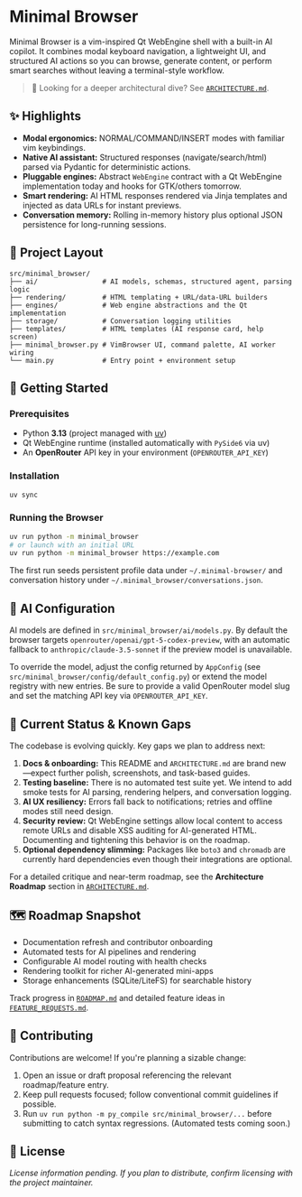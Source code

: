 # Minimal Browser

Minimal Browser is a vim-inspired Qt WebEngine shell with a built-in AI copilot. It combines modal keyboard navigation, a lightweight UI, and structured AI actions so you can browse, generate content, or perform smart searches without leaving a terminal-style workflow.

> 📄 Looking for a deeper architectural dive? See [`ARCHITECTURE.md`](ARCHITECTURE.md).

## ✨ Highlights

- **Modal ergonomics:** NORMAL/COMMAND/INSERT modes with familiar vim keybindings.
- **Native AI assistant:** Structured responses (navigate/search/html) parsed via Pydantic for deterministic actions.
- **Pluggable engines:** Abstract `WebEngine` contract with a Qt WebEngine implementation today and hooks for GTK/others tomorrow.
- **Smart rendering:** AI HTML responses rendered via Jinja templates and injected as data URLs for instant previews.
- **Conversation memory:** Rolling in-memory history plus optional JSON persistence for long-running sessions.

## 🧱 Project Layout

```text
src/minimal_browser/
├── ai/                # AI models, schemas, structured agent, parsing logic
├── rendering/         # HTML templating + URL/data-URL builders
├── engines/           # Web engine abstractions and the Qt implementation
├── storage/           # Conversation logging utilities
├── templates/         # HTML templates (AI response card, help screen)
├── minimal_browser.py # VimBrowser UI, command palette, AI worker wiring
└── main.py            # Entry point + environment setup
```

## 🚀 Getting Started

### Prerequisites

- Python **3.13** (project managed with [uv](https://docs.astral.sh/uv/))
- Qt WebEngine runtime (installed automatically with `PySide6` via uv)
- An **OpenRouter** API key in your environment (`OPENROUTER_API_KEY`)

### Installation

```bash
uv sync
```

### Running the Browser

```bash
uv run python -m minimal_browser
# or launch with an initial URL
uv run python -m minimal_browser https://example.com
```

The first run seeds persistent profile data under `~/.minimal-browser/` and conversation history under `~/.minimal_browser/conversations.json`.

## 🤖 AI Configuration

AI models are defined in `src/minimal_browser/ai/models.py`. By default the browser targets `openrouter/openai/gpt-5-codex-preview`, with an automatic fallback to `anthropic/claude-3.5-sonnet` if the preview model is unavailable.

To override the model, adjust the config returned by `AppConfig` (see `src/minimal_browser/config/default_config.py`) or extend the model registry with new entries. Be sure to provide a valid OpenRouter model slug and set the matching API key via `OPENROUTER_API_KEY`.

## 🧭 Current Status & Known Gaps

The codebase is evolving quickly. Key gaps we plan to address next:

1. **Docs & onboarding:** This README and `ARCHITECTURE.md` are brand new—expect further polish, screenshots, and task-based guides.
2. **Testing baseline:** There is no automated test suite yet. We intend to add smoke tests for AI parsing, rendering helpers, and conversation logging.
3. **AI UX resiliency:** Errors fall back to notifications; retries and offline modes still need design.
4. **Security review:** Qt WebEngine settings allow local content to access remote URLs and disable XSS auditing for AI-generated HTML. Documenting and tightening this behavior is on the roadmap.
5. **Optional dependency slimming:** Packages like `boto3` and `chromadb` are currently hard dependencies even though their integrations are optional.

For a detailed critique and near-term roadmap, see the **Architecture Roadmap** section in [`ARCHITECTURE.md`](ARCHITECTURE.md).

## 🗺️ Roadmap Snapshot

- Documentation refresh and contributor onboarding
- Automated tests for AI pipelines and rendering
- Configurable AI model routing with health checks
- Rendering toolkit for richer AI-generated mini-apps
- Storage enhancements (SQLite/LiteFS) for searchable history

Track progress in [`ROADMAP.md`](ROADMAP.md) and detailed feature ideas in [`FEATURE_REQUESTS.md`](FEATURE_REQUESTS.md).

## 🤝 Contributing

Contributions are welcome! If you're planning a sizable change:

1. Open an issue or draft proposal referencing the relevant roadmap/feature entry.
2. Keep pull requests focused; follow conventional commit guidelines if possible.
3. Run `uv run python -m py_compile src/minimal_browser/...` before submitting to catch syntax regressions. (Automated tests coming soon.)

## 📄 License

_License information pending. If you plan to distribute, confirm licensing with the project maintainer._
